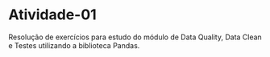 # Atividade-01
Resolução de exercícios para estudo do módulo de Data Quality, Data Clean e Testes utilizando a biblioteca Pandas.

